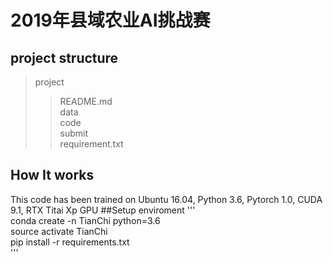 2019年县域农业AI挑战赛
===================
project structure
-------------------
>project <br>
>> README.md <br>
>> data <br>
>> code <br>
>> submit <br>
>> requirement.txt <br>

How It works
------------------
This code has been trained on Ubuntu 16.04, Python 3.6, Pytorch 1.0, CUDA 9.1, RTX Titai Xp GPU
##Setup enviroment
''' <br>
conda create -n TianChi python=3.6 <br>
source activate TianChi <br>
pip install -r requirements.txt <br>
''' <br>
